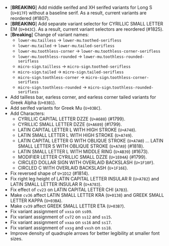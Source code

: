 * \[**BREAKING**\] Add middle serifed and XH serifed variants for Long S (`U+017F`) without a baseline serif. As a result, current variants are reordered (#1807).
* \[**BREAKING**\] Add separate variant selector for CYRILLIC SMALL LETTER EM (`U+043C`). As a result, current variant selectors are reordered (#1825).
* \[**Breaking**\] Change of variant names:
  - `lower-mu`.`tailless` → `lower-mu`.`toothed-serifless`
  - `lower-mu`.`tailed` → `lower-mu`.`tailed-serifless`
  - `lower-mu`.`toothless-corner` → `lower-mu`.`toothless-corner-serifless`
  - `lower-mu`.`toothless-rounded` → `lower-mu`.`toothless-rounded-serifless`
  - `micro-sign`.`tailless` → `micro-sign`.`toothed-serifless`
  - `micro-sign`.`tailed` → `micro-sign`.`tailed-serifless`
  - `micro-sign`.`toothless-corner` → `micro-sign`.`toothless-corner-serifless`
  - `micro-sign`.`toothless-rounded` → `micro-sign`.`toothless-rounded-serifless`
* Add tailless bar, earless corner, and earless corner tailed variants for Greek Alpha (`U+03B1`).
* Add serifed variants for Greek Mu (`U+03BC`).
* Add Characters:
  - CYRILLIC CAPITAL LETTER DZZE (`U+A688`) (#1799).
  - CYRILLIC SMALL LETTER DZZE (`U+A689`) (#1799).
  - LATIN CAPITAL LETTER L WITH HIGH STROKE (`U+A748`).
  - LATIN SMALL LETTER L WITH HIGH STROKE (`U+A749`).
  - LATIN CAPITAL LETTER G WITH OBLIQUE STROKE (`U+A7A0`) ... LATIN SMALL LETTER S WITH OBLIQUE STROKE (`U+A7A9`) (#1818).
  - LATIN SMALL LETTER L WITH MIDDLE RING (`U+AB39`) (#1673).
  - MODIFIER LETTER CYRILLIC SMALL DZZE (`U+1E04A`) (#1799).
  - CIRCLED DOLLAR SIGN WITH OVERLAID BACKSLASH (`U+1F10F`).
  - CIRCLED C WITH OVERLAID BACKSLASH (`U+1F16E`).
* Fix reversed shape of `U+1D12` (#1814).
* Fix right leg height of LATIN CAPITAL LETTER INSULAR R (`U+A782`) and LATIN SMALL LETTER INSULAR R (`U+A783`).
* Fix effect of `cv23` on LATIN CAPITAL LETTER CHI (`A7B3`).
* Make `cv36` affect LATIN SMALL LETTER KRA (`U+0138`) and GREEK SMALL LETTER KAPPA (`U+03BA`).
* Make `cv39` affect GREEK SMALL LETTER ETA (`U+03B7`).
* Fix variant assignment of `vxsa` on `ss09`.
* Fix variant assignment of `cv72` on `ss12` and `ss15`.
* Fix variant assignment of `vxaa` on `ss16` and `ss17`.
* Fix variant assignment of `vxsg` and `vxsh` on `ss18`.
* Improve density of quadruple arrows for better legibility at smaller font sizes.
